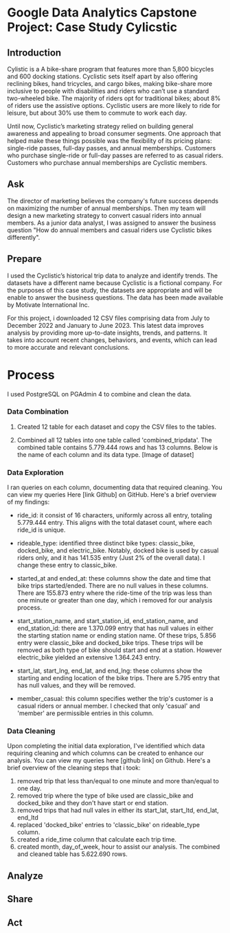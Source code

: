 # Google Data Analytics Capstone Project: Case Study Cylicstic

## Introduction
Cylistic is a A bike-share program that features more than 5,800 bicycles and 600 docking stations. Cyclistic sets itself
apart by also offering reclining bikes, hand tricycles, and cargo bikes, making bike-share more inclusive to people with
disabilities and riders who can’t use a standard two-wheeled bike. The majority of riders opt for traditional bikes; about
8% of riders use the assistive options. Cyclistic users are more likely to ride for leisure, but about 30% use them to
commute to work each day.

Until now, Cyclistic’s marketing strategy relied on building general awareness and appealing to broad consumer segments.
One approach that helped make these things possible was the flexibility of its pricing plans: single-ride passes, full-day passes,
and annual memberships. Customers who purchase single-ride or full-day passes are referred to as casual riders. Customers
who purchase annual memberships are Cyclistic members.

## Ask
The director of marketing believes the company's future success depends on maximizing the number of annual memberships. Then my team will design a new marketing strategy to convert casual riders into annual members. As a junior data analyst, I was assigned to answer the business question "How do annual members and casual riders use Cyclistic bikes differently". 

## Prepare
I used the Cyclistic’s historical trip data to analyze and identify trends. The datasets have a different name because Cyclistic is a fictional company. For the purposes of this case study, the datasets are appropriate and will be enable to answer the business questions. The data has been made available by Motivate International Inc.

For this project, i downloaded 12 CSV files comprising data from July to December 2022 and January to June 2023. This latest data improves analysis by providing more up-to-date insights, trends, and patterns. It takes into account recent changes, behaviors, and events, which can lead to more accurate and relevant conclusions.

# Process
I used PostgreSQL on PGAdmin 4 to combine and clean the data.

### Data Combination
1. Created 12 table for each dataset and copy the CSV files to the tables.

2. Combined all 12 tables into one table called 'combined_tripdata'. The combined table contains 5.779.444 rows and has 13 columns. Below is the name of each column and its data type.
[Image of dataset]

### Data Exploration

I ran queries on each column, documenting data that required cleaning. You can view my queries Here [link Github] on GitHub. Here's a brief overview of my findings:

* ride_id: it consist of 16 characters, uniformly across all entry, totaling 5.779.444 entry. This aligns with the total dataset count, where each ride_id is unique.

* rideable_type: identified three distinct bike types: classic_bike, docked_bike, and electric_bike. Notably, docked bike is used by casual riders only, and it has 141.535 entry (Just 2% of the overall data). I change these entry to classic_bike.

* started_at and ended_at: these columns show the date and time that bike trips started/ended. There are no null values in these columns. There are 155.873 entry where the ride-time of the trip was less than one minute or greater than one day, which i removed for our analysis process.

* start_station_name, and start_station_id, end_station_name, and end_station_id: there are 1.370.099 entry that has null values in either the starting station name or ending station name. Of these trips, 5.856 entry were classic_bike and docked_bike trips. These trips will be removed as both type of bike should start and end at a station. However electric_bike yielded an extensive 1.364.243 entry.

* start_lat, start_lng, end_lat, and end_lng: these columns show the starting and ending location of the bike trips. There are 5.795 entry that has null values, and they will be removed.

* member_casual: this column specifies wether the trip's customer is a casual riders or annual member. I checked that only 'casual' and 'member' are permissible entries in this column.

### Data Cleaning

Upon completing the initial data exploration, I've identified which data requiring cleaning and which columns can be created to enhance our analysis. You can view my queries here [github link] on Github. Here's a brief overview of the cleaning steps that i took:
1. removed trip that less than/equal to one minute and more than/equal to one day.
2. removed trip where the type of bike used are classic_bike and docked_bike and they don't have start or end station.
3. removed trips that had null vales in either its start_lat, start_ltd, end_lat, end_ltd
4. replaced 'docked_bike' entries to 'classic_bike' on rideable_type column.
5. created a ride_time column that calculate each trip time.
6. created month, day_of_week, hour to assist our analysis.
The combined and cleaned table has 5.622.690 rows.


## Analyze

## Share

## Act
